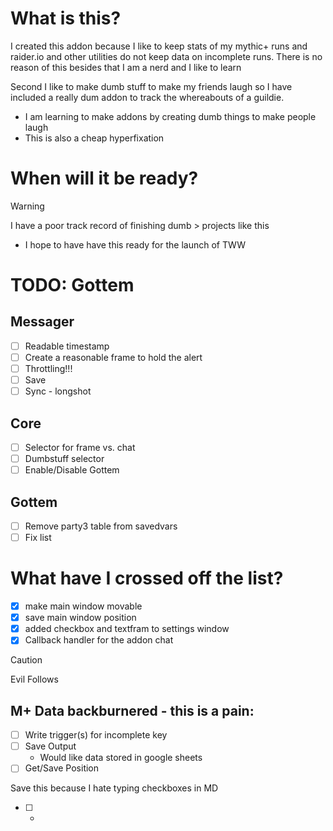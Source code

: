 # What is this?
I created this addon because I like to keep stats of my mythic+ runs and raider.io and other utilities do not keep data on incomplete runs. There is no reason of this besides that I am a nerd and I like to learn

Second I like to make dumb stuff to make my friends laugh so I have included a really dum addon to track the whereabouts of a guildie.
- I am learning to make addons by creating dumb things to make people laugh
- This is also a cheap hyperfixation

# When will it be ready?
> [!WARNING] 
>I have a poor track record of finishing dumb > projects like this
- I hope to have have this ready for the launch of TWW 

# TODO: Gottem
## Messager
- [ ] Readable timestamp
- [ ] Create a reasonable frame to hold the alert
- [ ] Throttling!!!
- [ ] Save
- [ ] Sync - longshot

## Core
- [ ] Selector for frame vs. chat
- [ ] Dumbstuff selector
- [ ] Enable/Disable Gottem

## Gottem
- [ ] Remove party3 table from savedvars
- [ ] Fix list

# What have I crossed off the list?
- [x] make main window movable
- [x] save main window position
- [x] added checkbox and textfram to settings window
- [x] Callback handler for the addon chat

> [!CAUTION]
> Evil Follows

## M+ Data backburnered - this is a pain:
- [ ] Write trigger(s) for incomplete key
- [ ] Save Output
  * Would like data stored in google sheets
- [ ] Get/Save Position

Save this because I hate typing checkboxes in MD
- [ ] -